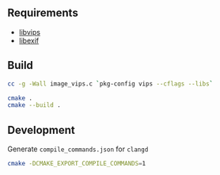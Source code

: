 ## Requirements

* [libvips](https://github.com/libvips/libvips)
* [libexif](https://github.com/libexif/exif/)

## Build

```bash
cc -g -Wall image_vips.c `pkg-config vips --cflags --libs`
```

```bash
cmake .
cmake --build .
```

## Development

Generate `compile_commands.json` for `clangd`
```bash
cmake -DCMAKE_EXPORT_COMPILE_COMMANDS=1
```
